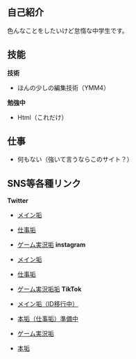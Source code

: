 ## 自己紹介
色んなことをしたいけど怠惰な中学生です。

## 技能
 <b>技術</b>
  - ほんの少しの編集技術（YMM4）

<b>勉強中</b>
  - Html（これだけ）

## 仕事
- 何もない（強いて言うならこのサイト？）

## SNS等各種リンク
<b>Twitter</b>

- <a href="http://Twitter.com/SalmonJapan_">メイン垢</a>
- <a href="http://Twitter.com/SalmonWorks_">仕事垢</a>
- <a href="http://Twitter.com/SalmonGames_">ゲーム実況垢</a>
<b>instagram</b>

- <a href="http://Twitter.com/SalmonJapan_">メイン垢</a>
- <a href="http://Twitter.com/SalmonWorks_">仕事垢</a>
- <a href="http://Twitter.com/SalmonGames_">ゲーム実況垢垢</a>
<b>TikTok</b>

- <a href="http://Twitter.com/Salmon2nd_">メイン垢（ID移行中）</a>
- <a href="http://Twitter.com/SalmonWorks_">本垢（仕事垢）準備中</a>
- <a href="http://Twitter.com/SalmonGames_">ゲーム実況垢</a>
- <a href="http://Twitter.com/SalmonJapan_">本垢</a>

